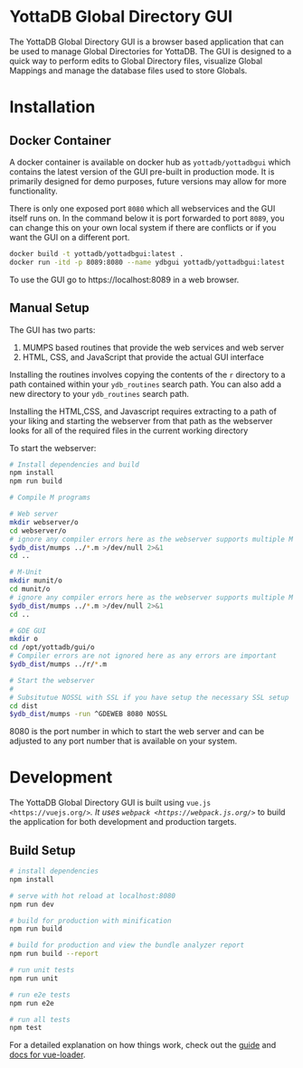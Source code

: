 # YottaDB Global Directory GUI

The YottaDB Global Directory GUI is a browser based application that can be used to manage Global Directories for YottaDB. The GUI is designed to a quick way to perform edits to Global Directory files, visualize Global Mappings and manage the database files used to store Globals.

# Installation

## Docker Container

A docker container is available on docker hub as `yottadb/yottadbgui` which contains the latest version of the GUI pre-built in production mode. It is primarily designed for demo purposes, future versions may allow for more functionality.

There is only one exposed port `8080` which all webservices and the GUI itself runs on. In the command below it is port forwarded to port `8089`, you can change this on your own local system if there are conflicts or if you want the GUI on a different port.

``` bash
docker build -t yottadb/yottadbgui:latest .
docker run -itd -p 8089:8080 --name ydbgui yottadb/yottadbgui:latest
```

To use the GUI go to https://localhost:8089 in a web browser.

## Manual Setup

The GUI has two parts:

1. MUMPS based routines that provide the web services and web server
2. HTML, CSS, and JavaScript that provide the actual GUI interface

Installing the routines involves copying the contents of the `r` directory to a path contained within your `ydb_routines` search path. You can also add a new directory to your `ydb_routines` search path.

Installing the HTML,CSS, and Javascript requires extracting to a path of your liking and starting the webserver from that path as the webserver looks for all of the required files in the current working directory

To start the webserver:

```bash
# Install dependencies and build
npm install
npm run build

# Compile M programs

# Web server
mkdir webserver/o
cd webserver/o
# ignore any compiler errors here as the webserver supports multiple M implementations
$ydb_dist/mumps ../*.m >/dev/null 2>&1
cd ..

# M-Unit
mkdir munit/o
cd munit/o
# ignore any compiler errors here as the webserver supports multiple M implementations
$ydb_dist/mumps ../*.m >/dev/null 2>&1
cd ..

# GDE GUI
mkdir o
cd /opt/yottadb/gui/o
# Compiler errors are not ignored here as any errors are important
$ydb_dist/mumps ../r/*.m

# Start the webserver
#
# Subsitutue NOSSL with SSL if you have setup the necessary SSL setup
cd dist
$ydb_dist/mumps -run ^GDEWEB 8080 NOSSL
```

8080 is the port number in which to start the web server and can be adjusted to any port number that is available on your system.

# Development

The YottaDB Global Directory GUI is built using `vue.js <https://vuejs.org/>`_. It uses `webpack <https://webpack.js.org/>`_ to build the application for both development and production targets.

## Build Setup

```bash
# install dependencies
npm install

# serve with hot reload at localhost:8080
npm run dev

# build for production with minification
npm run build

# build for production and view the bundle analyzer report
npm run build --report

# run unit tests
npm run unit

# run e2e tests
npm run e2e

# run all tests
npm test
```

For a detailed explanation on how things work, check out the [guide](http://vuejs-templates.github.io/webpack/) and [docs for vue-loader](http://vuejs.github.io/vue-loader).
